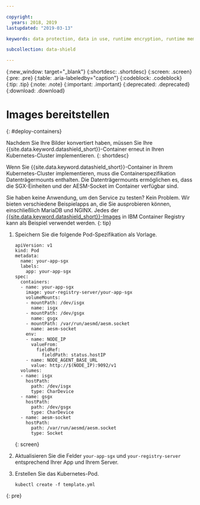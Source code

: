 ```yaml
---

copyright:
  years: 2018, 2019
lastupdated: "2019-03-13"

keywords: data protection, data in use, runtime encryption, runtime memory encryption, encrypted memory, intel sgx, software guard extensions, fortanix runtime encryption

subcollection: data-shield

---
```


{:new_window: target="_blank"}
{:shortdesc: .shortdesc}
{:screen: .screen}
{:pre: .pre}
{:table: .aria-labeledby="caption"}
{:codeblock: .codeblock}
{:tip: .tip}
{:note: .note}
{:important: .important}
{:deprecated: .deprecated}
{:download: .download}


# Images bereitstellen
{: #deploy-containers}

Nachdem Sie Ihre Bilder konvertiert haben, müssen Sie Ihre {{site.data.keyword.datashield_short}}-Container erneut in Ihren Kubernetes-Cluster implementieren.
{: shortdesc}

Wenn Sie {{site.data.keyword.datashield_short}}-Container in Ihrem Kubernetes-Cluster implementieren, muss die Containerspezifikation Datenträgermounts enthalten. Die Datenträgermounts ermöglichen es, dass die SGX-Einheiten und der AESM-Socket im Container verfügbar sind.

Sie haben keine Anwendung, um den Service zu testen? Kein Problem. Wir bieten verschiedene Beispielapps an, die Sie ausprobieren können, einschließlich MariaDB und NGINX. Jedes der [{{site.data.keyword.datashield_short}}-Images](/docs/services/Registry?topic=RegistryImages-datashield-mariadb_starter#datashield-mariadb_starter) in IBM Container Registry kann als Beispiel verwendet werden.
{: tip}

1. Speichern Sie die folgende Pod-Spezifikation als Vorlage.

    ```
    apiVersion: v1
    kind: Pod
    metadata:
      name: your-app-sgx
      labels:
        app: your-app-sgx
    spec:
      containers:
      - name: your-app-sgx
        image: your-registry-server/your-app-sgx
        volumeMounts:
        - mountPath: /dev/isgx
          name: isgx
        - mountPath: /dev/gsgx
          name: gsgx
        - mountPath: /var/run/aesmd/aesm.socket
          name: aesm-socket
        env:
        - name: NODE_IP
          valueFrom:
            fieldRef:
              fieldPath: status.hostIP
        - name: NODE_AGENT_BASE_URL
          value: http://$(NODE_IP):9092/v1
      volumes:
      - name: isgx
        hostPath:
          path: /dev/isgx
          type: CharDevice
      - name: gsgx
        hostPath:
          path: /dev/gsgx
          type: CharDevice
      - name: aesm-socket
        hostPath:
          path: /var/run/aesmd/aesm.socket
          type: Socket
    ```
    {: screen}

2. Aktualisieren Sie die Felder `your-app-sgx` und `your-registry-server` entsprechend Ihrer App und Ihrem Server.

3. Erstellen Sie das Kubernetes-Pod.

   ```
   kubectl create -f template.yml
   ```
  {: pre}

